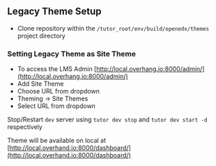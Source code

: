 ## Legacy Theme Setup
- Clone repository within the `/tutor_root/env/build/openedx/themes` project directory

### Setting Legacy Theme as Site Theme
- To access the LMS Admin [http://local.overhang.io:8000/admin/](http://local.overhang.io:8000/admin/)
- Add Site Theme
- Choose URL from dropdown
- Theming -> Site Themes
- Select URL from dropdown

Stop/Restart `dev` server using `tutor dev stop` and `tutor dev start -d` respectively

Theme will be available on local at [http://local.overhand.io:8000/dashboard/](http://local.overhand.io:8000/dashboard/)
